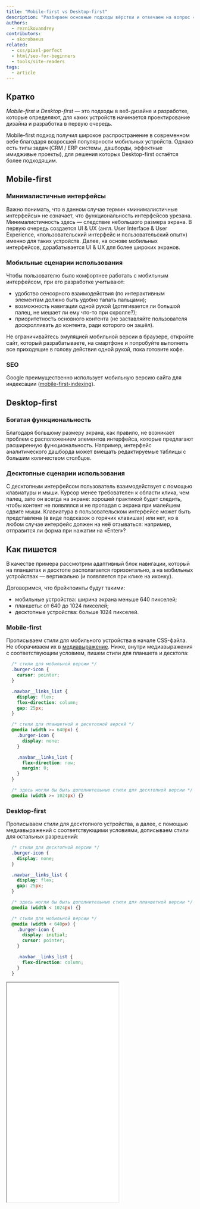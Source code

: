 ```yaml
---
title: "Mobile-first vs Desktop-first"
description: "Разбираем основные подходы вёрстки и отвечаем на вопрос «С какого экрана начать верстать?»"
authors:
  - reznikovandrey
contributors:
  - skorobaeus
related:
  - css/pixel-perfect
  - html/seo-for-beginners
  - tools/site-readers
tags:
  - article
---
```


## Кратко

_Mobile-first_ и _Desktop-first_ — это подходы в веб-дизайне и разработке, которые определяют, для каких устройств начинается проектирование дизайна и разработка в первую очередь.

Mobile-first подход получил широкое распространение в современном вебе благодаря возросшей популярности мобильных устройств. Однако есть типы задач (CRM / ERP системы, дашборды, эффектные имидживые проекты), для решения которых Desktop-first остаётся более подходящим.

## Mobile-first

### Минималистичные интерфейсы

Важно понимать, что в данном случае термин «минималистичные интерфейсы» не означает, что функциональность интерфейсов урезана. Минималистичность здесь — следствие небольшого размера экрана. В первую очередь создается UI & UX (англ. User Interface & User Experience, «пользовательский интерфейс и пользовательский опыт») именно для таких устройств. Далее, на основе мобильных интерфейсов, дорабатывается UI & UX для более широких экранов.

### Мобильные сценарии использования

Чтобы пользователю было комфортнее работать с мобильным интерфейсом, при его разработке учитывают:

- удобство сенсорного взаимодействия (по интерактивным элементам должно быть удобно тапать пальцами);
- возможность навигации одной рукой (дотягивается ли большой палец, не мешает ли ему что-то при скролле?);
- приоритетность основного контента (не заставляйте пользователя доскролливать до контента, ради которого он зашёл).

Не ограничивайтесь эмуляцией мобильной версии в браузере, откройте сайт, который разрабатываете, на смартфоне и попробуйте выполнить все приходящие в голову действия одной рукой, пока готовите кофе.

### SEO

Google преимущественно использует мобильную версию сайта для индексации ([mobile-first-indexing](https://developers.google.com/search/docs/crawling-indexing/mobile/mobile-sites-mobile-first-indexing)).

## Desktop-first

### Богатая функциональность

Благодаря большому размеру экрана, как правило, не возникает проблем с расположением элементов интерфейса, которые предлагают расширенную функциональность. Например, интерфейс аналитического дашборда может вмещать редактируемые таблицы с большим количеством столбцов.

### Десктопные сценарии использования

С десктопным интерфейсом пользователь взаимодействует с помощью клавиатуры и мыши. Курсор менее требователен к области клика, чем палец, зато он всегда на экране: хорошей практикой будет следить, чтобы контент не появлялся и не пропадал с экрана при малейшем сдвиге мыши. Клавиатура в пользовательском интерфейсе может быть представлена (в виде подсказок о горячих клавишах) или нет, но в любом случае интерфейс должен на неё отзываться: например, отправится ли форма при нажатии на «Enter»?

## Как пишется

В качестве примера рассмотрим адаптивный блок навигации, который на планшетах и десктопе располагается горизонтально, а на мобильных устройствах — вертикально (и появляется при клике на иконку).

Договоримся, что брейкпоинты будут такими:

- мобильные устройства: ширина экрана меньше 640 пикселей;
- планшеты: от 640 до 1024 пикселей;
- десктопные устройства: больше 1024 пикселей.

### Mobile-first

Прописываем стили для мобильного устройства в начале CSS-файла. Не оборачиваем их в [медиавыражение](/css/media/). Ниже, внутри медиавыражения с соответствующим условием, пишем стили для планшета и десктопа:

```css
  /* стили для мобильной версии */
  .burger-icon {
    cursor: pointer;
  }

  .navbar__links_list {
    display: flex;
    flex-direction: column;
    gap: 25px;
  }

  /* стили для планшетной и десктопной версий */
  @media (width >= 640px) {
    .burger-icon {
      display: none;
    }

    .navbar__links_list {
      flex-direction: row;
      margin: 0;
    }
  }

  /* здесь могли бы быть дополнительные стили для десктопной версии */
  @media (width >= 1024px) {}
```

### Desktop-first

Прописываем стили для десктопного устройства, а далее, с помощью медиавыражений с соответствующими условиями, дописываем стили для остальных разрешений:

```css
  /* стили для десктопной версии */
  .burger-icon {
    display: none;
  }

  .navbar__links_list {
    display: flex;
    gap: 25px;
  }

  /* здесь могли бы быть дополнительные стили для планшетной версии */
  @media (width < 1024px) {}

  /* стили для мобильной версии */
  @media (width < 640px) {
    .burger-icon {
      display: initial;
      cursor: pointer;
    }

    .navbar__links_list {
      flex-direction: column;
    }
  }
```

<iframe title="Адаптивная навигация" src="demos/adaptive-navbar/" height="590"></iframe>
